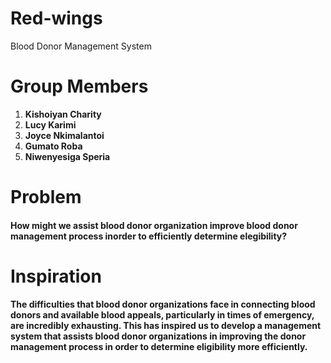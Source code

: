# Red-wings
Blood Donor Management System
# Group Members
 1. **Kishoiyan Charity**
 2. **Lucy Karimi**
 3. **Joyce Nkimalantoi**
 4. **Gumato Roba**
 5. **Niwenyesiga Speria**


# Problem
#### How might we assist blood donor organization improve blood donor management process inorder to efficiently determine elegibility?

# Inspiration
#### The difficulties that blood donor organizations face in connecting blood donors and available blood appeals, particularly in times of emergency, are incredibly exhausting. This has inspired us to develop a management system that assists blood donor organizations in improving the donor management process in order to determine eligibility more efficiently.
